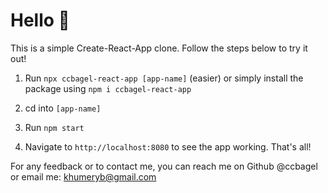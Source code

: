 # Hello 👋

This is a simple Create-React-App clone. Follow the steps below to try it out!

1. Run `npx ccbagel-react-app [app-name]` (easier) or simply install the package using `npm i ccbagel-react-app`

2. cd into `[app-name]` 

3. Run `npm start`

4. Navigate to `http://localhost:8080` to see the app working. That's all!



For any feedback or to contact me, you can reach me on Github @ccbagel or email me: khumeryb@gmail.com